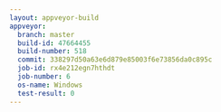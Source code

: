 ```yaml
---
layout: appveyor-build
appveyor:
  branch: master
  build-id: 47664455
  build-number: 518
  commit: 338297d50a63e6d879e85003f6e73856da0c895c
  job-id: rx4e212egn7hthdt
  job-number: 6
  os-name: Windows
  test-result: 0
---
```

